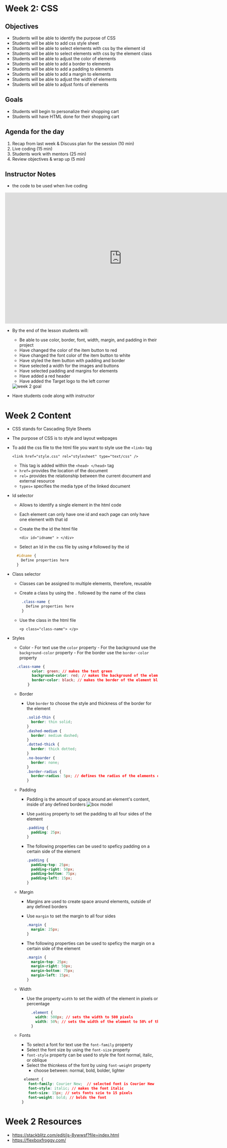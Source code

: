 # Week 2: CSS

## Objectives

- Students will be able to identify the purpose of CSS
- Students will be able to add css style sheet
- Students will be able to select elements with css by the element id
- Students will be able to select elements with css by the element class
- Students will be able to adjust the color of elements
- Students will be able to add a border to elements
- Students will be able to add a padding to elements
- Students will be able to add a margin to elements
- Students will be able to adjust the width of elements
- Students will be able to adjust fonts of elements

## Goals

- Students will begin to personalize their shopping cart
- Students will have HTML done for their shopping cart

## Agenda for the day

1. Recap from last week & Discuss plan for the session (10 min)
2. Live coding (15 min)
3. Students work with mentors (25 min)
4. Review objectives & wrap up (5 min)

## Instructor Notes

- the code to be used when live coding

<iframe
  width="768"
  height="432"
  src="https://stackblitz.com/edit/week2csslesson?embed=1&file=style.css"
  frameborder="0"
  scrolling="no"
  allow="fullscreen; clipboard-read; clipboard-write"
  allowfullscreen
></iframe>

- By the end of the lesson students will:

  - Be able to use color, border, font, width, margin, and padding in their project
  - Have changed the color of the item button to red
  - Have changed the font color of the item button to white
  - Have styled the item button with padding and border
  - Have selected a width for the images and buttons
  - Have selected padding and margins for elements
  - Have added a red header
  - Have added the Target logo to the left corner

   <Image src="/images/goal-week-2.png" alt="week 2 goal" width={600} height={600}/>

- Have students code along with instructor

# Week 2 Content

- CSS stands for Cascading Style Sheets

- The purpose of CSS is to style and layout webpages

- To add the css file to the html file you want to style use the `<link>` tag

  `<link href="style.css" rel="stylesheet" type="text/css" /> `

  - This tag is added within the `<head> </head>` tag
  - `href=` provides the location of the document
  - `rel=` provides the relationship between the current document and external resource
  - `types=` specifies the media type of the linked document

- Id selector

  - Allows to identify a single element in the html code
  - Each element can only have one id and each page can only have one element with that id
  - Create the the id the html file

    `<div id="idname" > </div>`

  - Select an Id in the css file by using `#` followed by the id

  ```css
    #idname {
      Define properties here
    }
  ```

- Class selector

  - Classes can be assigned to multiple elements, therefore, reusable
  - Create a class by using the `.` followed by the name of the class

    ```css
     .class-name {
       Define properties here
     }
    ```

  - Use the class in the html file

    `<p class="class-name"> </p>`

- Styles

  - Color - For text use the `color` property - For the background use the `background-color` property - For the border use the `border-color` property

  ```css
    .class-name {
           color: green; // makes the text green
           background-color: red; // makes the background of the element red
           border-color: black; // makes the border of the element black
         }
  ```

  - Border

    - Use `border` to choose the style and thickness of the border for the element

      ```css
      .solid-thin {
        border: thin solid;
      }
      .dashed-medium {
        border: medium dashed;
      }
      .dotted-thick {
        border: thick dotted;
      }
      .no-boarder {
        border: none;
      }
      .border-radius {
        border-radius: 5px; // defines the radius of the elements corners
      }
      ```

  - Padding

    - Padding is the amount of space around an element's content, inside of any defined borders
      ![box model](/images/box-model.png "box model")
    - Use `padding` property to set the padding to all four sides of the element
      ```css
      .padding {
        padding: 25px;
      }
      ```
    - The following properties can be used to speficy padding on a certain side of the element

      ```css
      .padding {
        padding-top: 25px;
        padding-right: 50px;
        padding-bottom: 75px;
        padding-left: 15px;
      }
      ```

  - Margin

    - Margins are used to create space around elements, outside of any defined borders
    - Use `margin` to set the margin to all four sides
      ```css
      .margin {
        margin: 25px;
      }
      ```
    - The following properties can be used to speficy the margin on a certain side of the element

      ```css
      .margin {
        margin-top: 25px;
        margin-right: 50px;
        margin-bottom: 75px;
        margin-left: 15px;
      }
      ```

  - Width

    - Use the property `width` to set the width of the element in pixels or percentage

      ```css
        .element {
          width: 500px; // sets the width to 500 pixels
          width: 50%; // sets the width of the element to 50% of the parent element
        }

      ```

  - Fonts

    - To select a font for text use the `font-family` property
    - Select the font size by using the `font-size` property
    - `font-style` property can be used to style the font normal, italic, or oblique
    - Select the thicnkess of the font by using `font-weight` property
      - choose between: normal, bold, bolder, lighter

    ```css
      element {
        font-family: Courier New;  // selected font is Courier New
        font-style: italic; // makes the font italic
        font-size: 15px; // sets fonts szie to 15 pixels
        font-weight: bold; // bolds the font
     }
    ```

# Week 2 Resources

- https://stackblitz.com/edit/js-8ywwsf?file=index.html
- https://flexboxfroggy.com/
